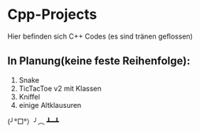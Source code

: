 ﻿# Cpp-Projects

Hier befinden sich C++ Codes (es sind tränen geflossen)

## In Planung(keine feste Reihenfolge):
1. Snake
2. TicTacToe v2 mit Klassen
3. Kniffel
4. einige Altklausuren


(╯°□°）╯︵ ┻━┻
